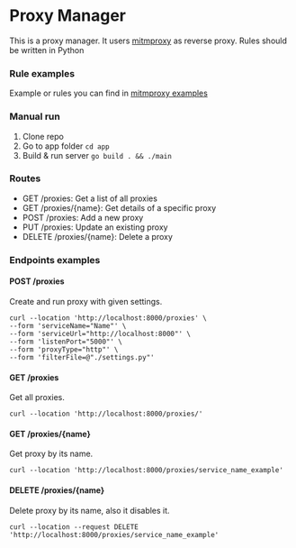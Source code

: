 # Proxy Manager
This is a proxy manager. It users [mitmproxy](https://mitmproxy.org/) as reverse proxy. Rules should be written in Python

### Rule examples

Example or rules you can find in [mitmproxy examples](https://github.com/mitmproxy/mitmproxy/tree/main/examples)


### Manual run

1. Clone repo
2. Go to app folder `cd app`
3. Build & run server `go build . && ./main`


### Routes

- GET /proxies: Get a list of all proxies
- GET /proxies/{name}: Get details of a specific proxy
- POST /proxies: Add a new proxy
- PUT /proxies: Update an existing proxy
- DELETE /proxies/{name}: Delete a proxy

### Endpoints examples

#### POST /proxies
Create and run proxy with given settings.
```
curl --location 'http://localhost:8000/proxies' \
--form 'serviceName="Name"' \
--form 'serviceUrl="http://localhost:8000"' \
--form 'listenPort="5000"' \
--form 'proxyType="http"' \
--form 'filterFile=@"./settings.py"'
```

#### GET /proxies
Get all proxies.
```
curl --location 'http://localhost:8000/proxies/'
```

#### GET /proxies/{name}
Get proxy by its name.
```
curl --location 'http://localhost:8000/proxies/service_name_example'
```
#### DELETE /proxies/{name}
Delete proxy by its name, also it disables it.
```
curl --location --request DELETE 'http://localhost:8000/proxies/service_name_example'
```


